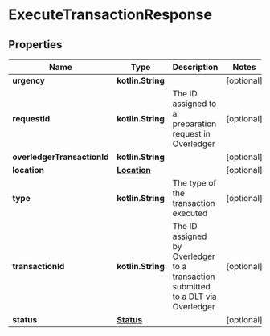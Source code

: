 
# ExecuteTransactionResponse

## Properties
Name | Type | Description | Notes
------------ | ------------- | ------------- | -------------
**urgency** | **kotlin.String** |  |  [optional]
**requestId** | **kotlin.String** | The ID assigned to a preparation request in Overledger |  [optional]
**overledgerTransactionId** | **kotlin.String** |  |  [optional]
**location** | [**Location**](Location.md) |  |  [optional]
**type** | **kotlin.String** | The type of the transaction executed |  [optional]
**transactionId** | **kotlin.String** | The ID assigned by Overledger to a transaction submitted to a DLT via Overledger |  [optional]
**status** | [**Status**](Status.md) |  |  [optional]




